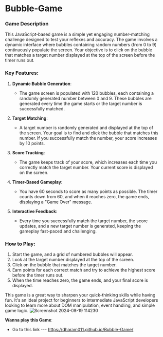 # Bubble-Game
### Game Description 

This JavaScript-based game is a simple yet engaging number-matching challenge designed to test your reflexes and accuracy. The game involves a dynamic interface where bubbles containing random numbers (from 0 to 9) continuously populate the screen. Your objective is to click on the bubble that matches a target number displayed at the top of the screen before the timer runs out.

### Key Features:

1. **Dynamic Bubble Generation**:
   - The game screen is populated with 120 bubbles, each containing a randomly generated number between 0 and 9. These bubbles are generated every time the game starts or the target number is successfully matched.

2. **Target Matching**:
   - A target number is randomly generated and displayed at the top of the screen. Your goal is to find and click the bubble that matches this number. If you successfully match the number, your score increases by 10 points.

3. **Score Tracking**:
   - The game keeps track of your score, which increases each time you correctly match the target number. Your current score is displayed on the screen.

4. **Timer-Based Gameplay**:
   - You have 60 seconds to score as many points as possible. The timer counts down from 60, and when it reaches zero, the game ends, displaying a "Game Over" message.

5. **Interactive Feedback**:
   - Every time you successfully match the target number, the score updates, and a new target number is generated, keeping the gameplay fast-paced and challenging.

### How to Play:

1. Start the game, and a grid of numbered bubbles will appear.
2. Look at the target number displayed at the top of the screen.
3. Click on the bubble that matches the target number.
4. Earn points for each correct match and try to achieve the highest score before the timer runs out.
5. When the time reaches zero, the game ends, and your final score is displayed.

This game is a great way to sharpen your quick-thinking skills while having fun. It's an ideal project for beginners to intermediate JavaScript developers looking to learn more about DOM manipulation, event handling, and simple game logic.
![Screenshot 2024-08-19 114230](https://github.com/user-attachments/assets/6f2b06e4-9888-4b67-9fb0-a7fd03c27a59)


**Wanna play this Game**:
- Go to this link --- https://dharam011.github.io/Bubble-Game/
